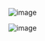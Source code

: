![image](https://github.com/user-attachments/assets/69f806cb-7142-4efc-9bfa-6669322345d0)

![image](https://github.com/user-attachments/assets/fbebb820-9752-4652-b3d2-81fdc15c40c8)




